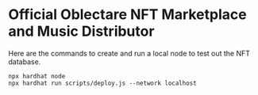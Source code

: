 # Official Oblectare NFT Marketplace and Music Distributor

Here are the commands to create and run a local node to test out the NFT database.

```shell
npx hardhat node
npx hardhat run scripts/deploy.js --network localhost
```
